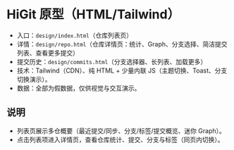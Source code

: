 # HiGit 原型（HTML/Tailwind）

- 入口：`design/index.html`（仓库列表页）
- 详情：`design/repo.html`（仓库详情页：统计、Graph、分支选择、简洁提交列表、查看更多提交）
- 提交历史：`design/commits.html`（分支选择器、长列表、加载更多）
- 技术：Tailwind（CDN）、纯 HTML + 少量内联 JS（主题切换、Toast、分支切换演示）。
- 数据：全部为假数据，仅供视觉与交互演示。

## 说明
- 列表页展示多仓概要（最近提交/同步、分支/标签/提交概览、迷你 Graph）。
- 点击列表项进入详情页，查看仓库统计、提交、分支与标签（同页内切换）。
